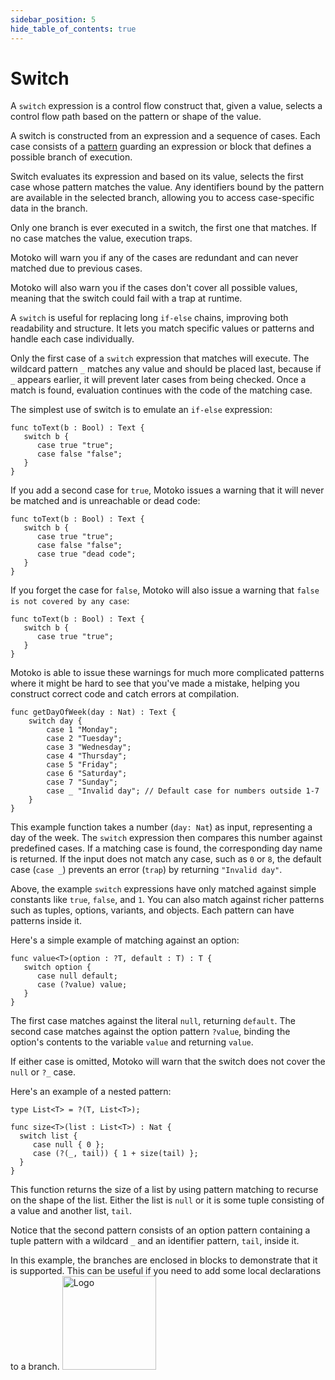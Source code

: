 ```yaml
---
sidebar_position: 5
hide_table_of_contents: true
---
```


# Switch

<!-- TODO(future): add more examples, unless covered elsewhere -->

A `switch` expression is a control flow construct that, given a value, selects a control flow path based on the pattern or shape of the value.

 A switch is constructed from an expression and a sequence of cases. Each case consists of a [pattern](https://internetcomputer.org/docs/motoko/fundamentals/pattern-matching) guarding an expression or block that defines a possible branch of execution.

Switch evaluates its expression and based on its value, selects the first case whose pattern matches the value.
Any identifiers bound by the pattern are available in the selected branch, allowing you to access case-specific data in the branch. 

Only one branch is ever executed in a switch, the first one that matches. If no case matches the value, execution traps.

Motoko will warn you if any of the cases are redundant and can never matched due to previous cases. 

Motoko will also warn you if the cases don't cover all possible values, meaning that the switch could fail with a trap at runtime.

A `switch` is useful for replacing long `if-else` chains, improving both readability and structure. It lets you match specific values or patterns and handle each case individually.

Only the first case of a `switch` expression that matches will execute. The wildcard pattern `_` matches any value and should be placed last, because if `_` appears earlier, it will prevent later cases from being checked. Once a match is found, evaluation continues with the code of the matching case.

The simplest use of switch is to emulate an `if-else` expression:

``` motoko
func toText(b : Bool) : Text {
   switch b {
      case true "true";
      case false "false";
   }
}
```

If you add a second case for `true`, Motoko issues a warning that it will never be matched and is unreachable or dead code:

``` motoko
func toText(b : Bool) : Text {
   switch b {
      case true "true";
      case false "false";
      case true "dead code";
   }
}
```

If you forget the case for `false`, Motoko will also issue a warning that `false is not covered by any case`:

``` motoko
func toText(b : Bool) : Text {
   switch b {
      case true "true";
   }
}
```

Motoko is able to issue these warnings for much more complicated patterns where it might be hard to see that you've made a mistake, helping you construct correct code and catch errors at compilation.
```motoko no-repl
func getDayOfWeek(day : Nat) : Text {
    switch day {
        case 1 "Monday";
        case 2 "Tuesday";
        case 3 "Wednesday";
        case 4 "Thursday";
        case 5 "Friday";
        case 6 "Saturday";
        case 7 "Sunday";
        case _ "Invalid day"; // Default case for numbers outside 1-7
    }
}
```

This example function takes a number (`day: Nat`) as input, representing a day of the week. The `switch` expression then compares this number against predefined cases. If a matching case is found, the corresponding day name is returned. If the input does not match any case, such as `0` or `8`, the default case (`case _`) prevents an error (`trap`) by returning `"Invalid day"`.

Above, the example `switch` expressions have only matched against simple constants like `true`, `false`, and `1`. You can also match against richer patterns such as tuples, options, variants, and objects. Each pattern can have patterns inside it.

Here's a simple example of matching against an option:

``` motoko no-repl
func value<T>(option : ?T, default : T) : T {
   switch option {
      case null default;
      case (?value) value;
   }
}
```

The first case matches against the literal `null`, returning `default`. The second case matches against the option pattern `?value`, binding the option's contents to the variable `value` and returning `value`.

If either case is omitted, Motoko will warn that the switch does not cover the `null` or `?_` case.

Here's an example of a nested pattern:

``` motoko no-repl
type List<T> = ?(T, List<T>);

func size<T>(list : List<T>) : Nat {
  switch list {
     case null { 0 };
     case (?(_, tail)) { 1 + size(tail) };
  }
}
```

This function returns the size of a list by using pattern matching to recurse on the shape of the list. Either the list is `null` or it is some tuple consisting of a value and another list, `tail`.

Notice that the second pattern consists of an option pattern containing a tuple pattern with a wildcard `_` and an identifier pattern, `tail`,  inside it.

In this example, the branches are enclosed in blocks to demonstrate that it is supported. This can be useful if you need to add some local declarations to a branch.
<img src="https://cdn-assets-eu.frontify.com/s3/frontify-enterprise-files-eu/eyJwYXRoIjoiZGZpbml0eVwvYWNjb3VudHNcLzAxXC80MDAwMzA0XC9wcm9qZWN0c1wvNFwvYXNzZXRzXC8zOFwvMTc2XC9jZGYwZTJlOTEyNDFlYzAzZTQ1YTVhZTc4OGQ0ZDk0MS0xNjA1MjIyMzU4LnBuZyJ9:dfinity:9Q2_9PEsbPqdJNAQ08DAwqOenwIo7A8_tCN4PSSWkAM?width=2400" alt="Logo" width="150" height="150" />